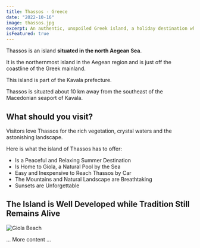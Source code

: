```yaml
---
title: Thassos - Greece
date: "2022-10-16"
image: thassos.jpg
excerpt: An authentic, unspoiled Greek island, a holiday destination where relaxation is guaranteed!
isFeatured: true
---
```


Thassos is an island **situated in the north Aegean Sea**.

It is the northernmost island in the Aegean region and is just off the coastline of the Greek mainland.

This island is part of the Kavala prefecture.

Thassos is situated about 10 km away from the southeast of the Macedonian seaport of Kavala.

## What should you visit?

Visitors love Thassos for the rich vegetation, crystal waters and the astonishing landscape.

Here is what the island of Thassos has to offer:

- Is a Peaceful and Relaxing Summer Destination
- Is Home to Giola, a Natural Pool by the Sea
- Easy and Inexpensive to Reach Thassos by Car
- The Mountains and Natural Landscape are Breathtaking
- Sunsets are Unforgettable

## The Island is Well Developed while Tradition Still Remains Alive

![Giola Beach](giola.jpg)

... More content ...
